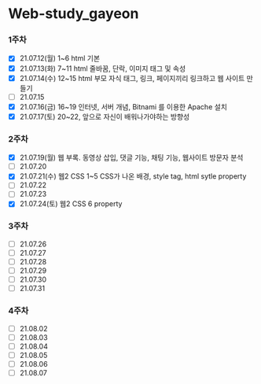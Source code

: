 # Web-study_gayeon

### 1주차
* [x] 21.07.12(월) 1~6 html 기본
* [x] 21.07.13(화) 7~11 html 줄바꿈, 단락, 이미지 태그 및 속성
* [x] 21.07.14(수) 12~15 html 부모 자식 태그, 링크, 페이지끼리 링크하고 웹 사이트 만들기
* [ ] 21.07.15
* [x] 21.07.16(금) 16~19 인터넷, 서버 개념, Bitnami 를 이용한 Apache 설치
* [x] 21.07.17(토) 20~22, 앞으로 자신이 배워나가야하는 방향성

### 2주차
* [x] 21.07.19(월) 웹 부록. 동영상 삽입, 댓글 기능, 채팅 기능, 웹사이트 방문자 분석
* [ ] 21.07.20
* [x] 21.07.21(수) 웹2 CSS 1~5 CSS가 나온 배경, style tag, html sytle property
* [ ] 21.07.22
* [ ] 21.07.23
* [x] 21.07.24(토) 웹2 CSS 6 property

### 3주차
* [ ] 21.07.26
* [ ] 21.07.27
* [ ] 21.07.28
* [ ] 21.07.29
* [ ] 21.07.30
* [ ] 21.07.31

### 4주차
* [ ] 21.08.02
* [ ] 21.08.03
* [ ] 21.08.04
* [ ] 21.08.05
* [ ] 21.08.06
* [ ] 21.08.07
